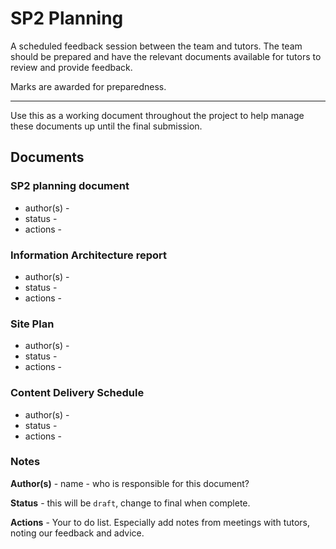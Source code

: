 # SP2 Planning

A scheduled feedback session between the team and tutors. The team should be prepared and have the relevant documents available for tutors to review and provide feedback.

Marks are awarded for preparedness.

---

Use this as a working document throughout the project to help manage these documents up until the final submission.

## Documents

### SP2 planning document

- author(s) -
- status -
- actions -

### Information Architecture report

- author(s) -
- status -
- actions -

### Site Plan

- author(s) -
- status -
- actions -

### Content Delivery Schedule

- author(s) -
- status -
- actions -

### Notes

**Author(s)** - name - who is responsible for this document?

**Status** - this will be `draft`, change to final when complete.

**Actions** - Your to do list. Especially add notes from meetings with tutors, noting our feedback and advice.
